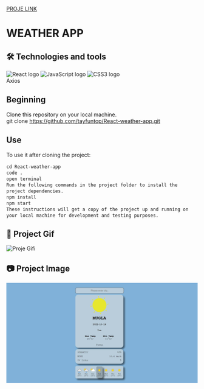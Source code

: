 

[PROJE LINK](https://tayfuntop.github.io/React-weather-app/)





# WEATHER APP

## 🛠 Technologies and tools

<p>
<img src="https://img.shields.io/badge/React-000000?logo=react&logoColor=blue" alt="React logo" title="React" height="25" />
<img src="https://img.shields.io/badge/JavaScript-282C34?logo=javascript&logoColor=F7DF1E" alt="JavaScript logo" title="JavaScript" height="25" />
<img src="https://img.shields.io/badge/CSS3-282C34?logo=css3&logoColor=1572B6" alt="CSS3 logo" title="CSS3" height="25" />
<br>
Axios
</p>

## Beginning

Clone this repository on your local machine.
<br>
git clone https://github.com/tayfuntop/React-weather-app.git

## Use

To use it after cloning the project:
```
cd React-weather-app
code .
open terminal
Run the following commands in the project folder to install the project dependencies.
npm install
npm start
These instructions will get a copy of the project up and running on your local machine for development and testing purposes.
```


## 🎥 Project Gif

![Proje Gifi](/public/project.gif)

## 📷 Project Image

![Proje Görseli](/public/project.jpg)
